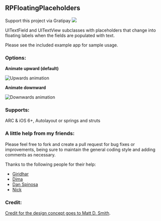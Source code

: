 ## RPFloatingPlaceholders

Support this project via Gratipay <a href="https://gratipay.com/iwasrobbed/"><img src="http://img.shields.io/gratipay/iwasrobbed.svg"></a>

UITextField and UITextView subclasses with placeholders that change into floating labels when the fields are populated with text.  

Please see the included example app for sample usage.

### Options:

**Animate upward (default)**

![Upwards animation](http://i.imgur.com/HLehhbQ.gif)

**Animate downward**

![Downwards animation](http://i.imgur.com/DrAECwk.gif)

### Supports: 
ARC & iOS 6+, Autolayout or springs and struts

### A little help from my friends:
Please feel free to fork and create a pull request for bug fixes or improvements, being sure to maintain the general coding style and adding comments as necessary.

Thanks to the following people for their help: 

* [Giridhar](https://github.com/gizmoboy7)
* [Dima](https://github.com/DimaVartanian)
* [Dan Spinosa](https://github.com/spinosa)
* [Nick](https://github.com/nicked)

### Credit:
[Credit for the design concept goes to Matt D. Smith](http://dribbble.com/shots/1254439--GIF-Mobile-Form-Interaction).
